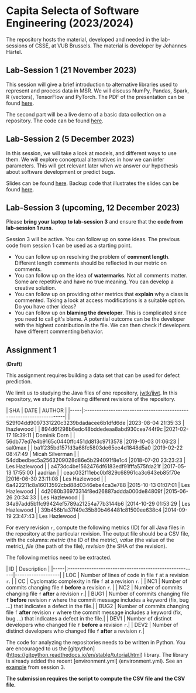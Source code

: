 # Capita Selecta of Software Engineering (2023/2024)

The repository hosts the material, developed and needed in the lab-sessions of CSSE,
at VUB Brussels. The material is developer by Johannes Härtel.

## Lab-Session 1 (21 November 2023)

This session will give a brief introduction to alternative libraries
used to represent and process data in MSR. We will discuss NumPy, Pandas, Spark, R (vectors), TensorFlow
and PyTorch. The PDF of the presentation can be found [here](session01/slides.pdf).

The second part will be a live demo of a basic data collection on a repository. The code
can be found [here](session01/src).


## Lab-Session 2 (5 December 2023)

In this session, we will take a look at models, and different ways to use them. We will explore conceptual alternatives
in how we can infer parameters. This will get relevant later when we answer our hypothesis about software development or predict bugs.

Slides can be found [here](session02/slides.pdf).
Backup code that illustrates the slides can be found [here](session02/src).

## Lab-Session 3 (upcoming, 12 December 2023)

Please **bring your laptop to lab-session 3** and ensure that the **code from lab-session 1 runs**.

Session 3 will be active. You can follow up on some ideas. The previous code from session 1 can be used as a starting point.
- You can follow up on resolving the problem of **comment length**. Different length comments should be reflected in our metric on comments.
- You can follow up on the idea of **watermarks**. Not all comments matter. Some are repetitive and have no true meaning. You can develop a creative solution.
- You can follow up on providing other metrics that **explain** why a class is commented. Taking a look at access modifications is a suitable option. Do you have other ideas?
- You can follow up on **blaming the developer**. This is complicated since you need to call git's blame. A potential outcome can be the developer with the highest contribution in the file. We can then check if developers have different commenting behavior.

## Assignment 1

(**Draft**)

This assignment requires building a data set that can be used for defect prediction.

We limit us to studying the Java files of one repository, [jwtk/jjwt](https://github.com/jwtk/jjwt).
In this repository, we study the following different revisions of the repository.

| SHA  | DATE        | AUTHOR                                                |
|-----|:---------------------------------------------------------------------|
| 529f04dd9097331220c3239bdadacee6b1dfd6de |2023-08-04 21:35:33 | lhazlewood |
| 894d6f298b6edc48bddedeaa8abd930cea744f9c |2021-02-17 19:39:11 | Dominik Dorn |
| 56db77ed7e4b9165c0440ffc451dd813c9713578 |2019-10-03 01:06:23 | sal0max |
| ba1f235bd157fd3a68fc5803de65ee4d1848d5a0 |2019-02-22 08:47:49 | Micah Silverman |
| 54ddbedbec5a2563209028d86e5b294091f8e1c4 |2018-07-20 23:23:23 | Les Hazlewood |
| a473dc4be1562476df6183edf91fffa575fda21f |2017-05-13 17:55:00 | aadrian |
| ceac032f11ebc0bf829c68961ca3c643eb85f70e |2016-06-30 23:11:08 | Les Hazlewood |
| 6a422211c8a16013592cbd88d0346ebe4ca3e788 |2015-10-13 01:07:01 | Les Hazlewood |
| 4d2080b36973314f8ed26887addda000de84809f |2015-06-26 20:34:33 | Les Hazlewood |
| 34a97add5b1fc99424ef5789a21254a77b3144b6 |2014-10-29 01:53:29 | Les Hazlewood |
| 39b456b1a37f49e35b80b464481c81500ee638c4 |2014-09-19 23:47:43 | Les Hazlewood |

For every revision `r`, compute the following metrics (ID) for all Java files in the repository at the particular revision.
The output file should be a CSV file, with the columns: *metric* (the ID of the metric), *value* (the value of the metric),
*file* (the path of the file), *revision* (the SHA of the revision).

The following metrics need to be extracted.

| ID  | Description                                                               |
|-----|:-------------------------------------------------------|-------------------|
| LOC | Number of lines of code in file `f` at a revision `r`. |
| CC  | Cyclomatic complexity in file `f` at a revision `r`. |
| NC1  | Number of commits changing file `f` **before** a revision `r`. |
| NC2  | Number of commits changing file `f` **after** a revision `r`.|
| BUG1 | Number of commits changing file `f` **before** revision `r` where the commit message includes a keyword (fix, bug ...) that indicates a defect in the file.|
| BUG2 | Number of commits changing file `f` **after** revision `r` where the commit message includes a keyword (fix, bug ...) that indicates a defect in the file.|
| DEV1 | Number of distinct developers who changed file `f` **before** a revision `r`.|
| DEV2 | Number of distinct developers who changed file `f` **after** a revision `r`.|

The code for analyzing the repositories needs to be written in Python. You are 
encouraged to us the [gitpython] (https://gitpython.readthedocs.io/en/stable/tutorial.html) library.
The library is already added the recent [environment.yml] (environment.yml).
See an [example](session03/src/example_gitpython.py) from session 3.

**The submission requires the script to compute the CSV file and the CSV file.**
